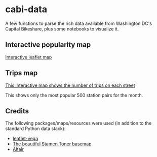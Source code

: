 # cabi-data
 A few functions to parse the rich data available from Washington DC's Capital Bikeshare, plus some notebooks to visualize it. 


## Interactive popularity map

[Interactive leaflet map](https://mlinds.github.io/cabi-data/leafletmap.html)

## Trips map

[This interactive map shows the number of trips on each street](https://mlinds.github.io/cabi-data/outputs/route_popularity_webmap/index.html)

This shows only the most popular 500 station pairs for the month.

## Credits

The following packages/maps/resources were used (in addition to the standard Python data stack):
- [leaflet-vega](https://github.com/nyurik/leaflet-vega)
- [The beautiful Stamen Toner basemap](https://github.com/stamen/maps.stamen.com)
- [Altair](https://github.com/altair-viz/altair)
